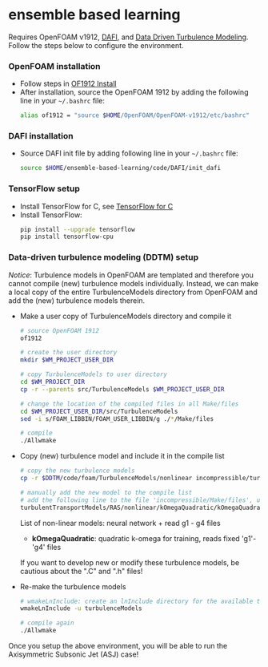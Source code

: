 # ensemble based learning

Requires OpenFOAM v1912, [DAFI](https://github.com/xiaoh/DAFI), and [Data Driven Turbulence Modeling](https://github.com/cmichelenstrofer/Data-Driven-Turbulence-Modeling). Follow the steps below to configure the environment.

### OpenFOAM installation
- Follow steps in [OF1912 Install](https://www.cemf.ir/how-to-install-openfoam-v1912-from-source-pack/)
- After installation, source the OpenFOAM 1912 by adding the following line in your `~/.bashrc` file:
  ```bash
  alias of1912 = "source $HOME/OpenFOAM/OpenFOAM-v1912/etc/bashrc"
  ```

### DAFI installation
- Source DAFI init file by adding following line in your `~/.bashrc` file:
  ```bash
  source $HOME/ensemble-based-learning/code/DAFI/init_dafi
  ```

### TensorFlow setup
- Install TensorFlow for C, see [TensorFlow for C](https://tensorflow.google.cn/install/lang_c#linux)
- Install TensorFlow:
  ```bash
  pip install --upgrade tensorflow
  pip install tensorflow-cpu
  ```

### Data-driven turbulence modeling (DDTM) setup
*Notice*: Turbulence models in OpenFOAM are templated and therefore you cannot compile (new) turbulence models individually. Instead,
we can make a local copy of the entire TurbulenceModels directory from OpenFOAM and add the (new) turbulence models therein.
- Make a user copy of TurbulenceModels directory and compile it
  ```bash
  # source OpenFOAM 1912
  of1912
  
  # create the user directory
  mkdir $WM_PROJECT_USER_DIR
  
  # copy TurbulenceModels to user directory
  cd $WM_PROJECT_DIR
  cp -r --parents src/TurbulenceModels $WM_PROJECT_USER_DIR
  
  # change the location of the compiled files in all Make/files
  cd $WM_PROJECT_USER_DIR/src/TurbulenceModels
  sed -i s/FOAM_LIBBIN/FOAM_USER_LIBBIN/g ./*/Make/files
  
  # compile 
  ./Allwmake
  ```
- Copy (new) turbulence model and include it in the compile list
  ```bash
  # copy the new turbulence models
  cp -r $DDTM/code/foam/TurbulenceModels/nonlinear incompressible/turbulentTransportModels/RAS
  
  # manually add the new model to the compile list
  # add the following line to the file 'incompressible/Make/files', using kOmegaQuadratic for ASJ case for example:
  turbulentTransportModels/RAS/nonlinear/kOmegaQuadratic/kOmegaQuadratic.C
  ```
  List of non-linear models: neural network + read g1 - g4 files
  - **kOmegaQuadratic**: quadratic k-omega for training, reads fixed 'g1'-'g4' files
  
  If you want to develop new or modify these turbulence models, be cautious about the ".C" and ".h" files!

- Re-make the turbulence models
  ```bash
  # wmakeLnInclude: create an lnInclude directory for the available turbulence models
  wmakeLnInclude -u turbulenceModels

  # compile again
  ./Allwmake
  ```
Once you setup the above environment, you will be able to run the Axisymmetric Subsonic Jet (ASJ) case!
  

